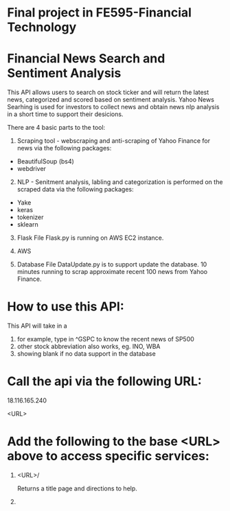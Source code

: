 # Final project in FE595-Financial Technology

# Financial News Search and Sentiment Analysis
This API allows users to search on stock ticker and will return the latest news, categorized and scored based
on sentiment analysis.
Yahoo News Searhing is used for investors to collect news and obtain news nlp analysis in a short time to support their desicions.

There are 4 basic parts to the tool:
1. Scraping tool - webscraping and anti-scraping of Yahoo Finance for news via the following packages:
- BeautifulSoup (bs4)
- webdriver

2. NLP - Senitment analysis, labling and categorization is performed on the scraped data via the following packages:
- Yake
- keras
- tokenizer
- sklearn

3. Flask
File Flask.py is running on AWS EC2 instance.

4. AWS

5. Database
File DataUpdate.py is to support update the database. 10 minutes running to scrap approximate recent 100 news from Yahoo Finance.

# How to use this API:
This API will take in a
1. for example, type in ^GSPC to know the recent news of SP500
2. other stock abbreviation also works, eg. INO, WBA
3. showing blank if no data support in the database

# Call the api via the following URL:
18.116.165.240

&lt;URL&gt;

# Add the following to the base &lt;URL&gt; above to access specific services:

1. &lt;URL&gt;/

    Returns a title page and directions to help.

2.


